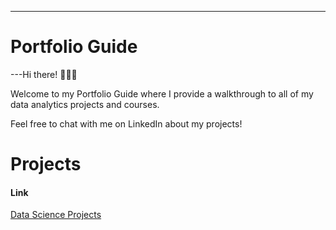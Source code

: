 ---
# Portfolio Guide

---Hi there! 🙋🏻‍♀️

Welcome to my Portfolio Guide where I provide a walkthrough to all of my data analytics projects and courses.

Feel free to chat with me on LinkedIn about my projects!

# Projects

#### Link
[Data Science Projects](Projects.md)

```python

